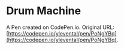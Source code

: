 # Drum Machine

A Pen created on CodePen.io. Original URL: [https://codepen.io/ylevental/pen/PoNgYBq](https://codepen.io/ylevental/pen/PoNgYBq).


